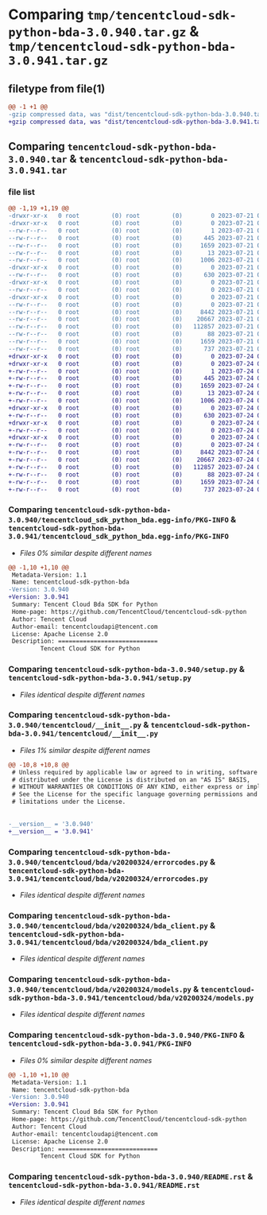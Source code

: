 # Comparing `tmp/tencentcloud-sdk-python-bda-3.0.940.tar.gz` & `tmp/tencentcloud-sdk-python-bda-3.0.941.tar.gz`

## filetype from file(1)

```diff
@@ -1 +1 @@
-gzip compressed data, was "dist/tencentcloud-sdk-python-bda-3.0.940.tar", last modified: Fri Jul 21 00:22:47 2023, max compression
+gzip compressed data, was "dist/tencentcloud-sdk-python-bda-3.0.941.tar", last modified: Mon Jul 24 00:19:38 2023, max compression
```

## Comparing `tencentcloud-sdk-python-bda-3.0.940.tar` & `tencentcloud-sdk-python-bda-3.0.941.tar`

### file list

```diff
@@ -1,19 +1,19 @@
-drwxr-xr-x   0 root         (0) root         (0)        0 2023-07-21 00:22:47.000000 tencentcloud-sdk-python-bda-3.0.940/
-drwxr-xr-x   0 root         (0) root         (0)        0 2023-07-21 00:22:47.000000 tencentcloud-sdk-python-bda-3.0.940/tencentcloud_sdk_python_bda.egg-info/
--rw-r--r--   0 root         (0) root         (0)        1 2023-07-21 00:22:47.000000 tencentcloud-sdk-python-bda-3.0.940/tencentcloud_sdk_python_bda.egg-info/dependency_links.txt
--rw-r--r--   0 root         (0) root         (0)      445 2023-07-21 00:22:47.000000 tencentcloud-sdk-python-bda-3.0.940/tencentcloud_sdk_python_bda.egg-info/SOURCES.txt
--rw-r--r--   0 root         (0) root         (0)     1659 2023-07-21 00:22:47.000000 tencentcloud-sdk-python-bda-3.0.940/tencentcloud_sdk_python_bda.egg-info/PKG-INFO
--rw-r--r--   0 root         (0) root         (0)       13 2023-07-21 00:22:47.000000 tencentcloud-sdk-python-bda-3.0.940/tencentcloud_sdk_python_bda.egg-info/top_level.txt
--rw-r--r--   0 root         (0) root         (0)     1006 2023-07-21 00:22:47.000000 tencentcloud-sdk-python-bda-3.0.940/setup.py
-drwxr-xr-x   0 root         (0) root         (0)        0 2023-07-21 00:22:47.000000 tencentcloud-sdk-python-bda-3.0.940/tencentcloud/
--rw-r--r--   0 root         (0) root         (0)      630 2023-07-21 00:22:47.000000 tencentcloud-sdk-python-bda-3.0.940/tencentcloud/__init__.py
-drwxr-xr-x   0 root         (0) root         (0)        0 2023-07-21 00:22:47.000000 tencentcloud-sdk-python-bda-3.0.940/tencentcloud/bda/
--rw-r--r--   0 root         (0) root         (0)        0 2023-07-21 00:22:47.000000 tencentcloud-sdk-python-bda-3.0.940/tencentcloud/bda/__init__.py
-drwxr-xr-x   0 root         (0) root         (0)        0 2023-07-21 00:22:47.000000 tencentcloud-sdk-python-bda-3.0.940/tencentcloud/bda/v20200324/
--rw-r--r--   0 root         (0) root         (0)        0 2023-07-21 00:22:47.000000 tencentcloud-sdk-python-bda-3.0.940/tencentcloud/bda/v20200324/__init__.py
--rw-r--r--   0 root         (0) root         (0)     8442 2023-07-21 00:22:47.000000 tencentcloud-sdk-python-bda-3.0.940/tencentcloud/bda/v20200324/errorcodes.py
--rw-r--r--   0 root         (0) root         (0)    20667 2023-07-21 00:22:47.000000 tencentcloud-sdk-python-bda-3.0.940/tencentcloud/bda/v20200324/bda_client.py
--rw-r--r--   0 root         (0) root         (0)   112857 2023-07-21 00:22:47.000000 tencentcloud-sdk-python-bda-3.0.940/tencentcloud/bda/v20200324/models.py
--rw-r--r--   0 root         (0) root         (0)       88 2023-07-21 00:22:47.000000 tencentcloud-sdk-python-bda-3.0.940/setup.cfg
--rw-r--r--   0 root         (0) root         (0)     1659 2023-07-21 00:22:47.000000 tencentcloud-sdk-python-bda-3.0.940/PKG-INFO
--rw-r--r--   0 root         (0) root         (0)      737 2023-07-21 00:22:47.000000 tencentcloud-sdk-python-bda-3.0.940/README.rst
+drwxr-xr-x   0 root         (0) root         (0)        0 2023-07-24 00:19:38.000000 tencentcloud-sdk-python-bda-3.0.941/
+drwxr-xr-x   0 root         (0) root         (0)        0 2023-07-24 00:19:38.000000 tencentcloud-sdk-python-bda-3.0.941/tencentcloud_sdk_python_bda.egg-info/
+-rw-r--r--   0 root         (0) root         (0)        1 2023-07-24 00:19:38.000000 tencentcloud-sdk-python-bda-3.0.941/tencentcloud_sdk_python_bda.egg-info/dependency_links.txt
+-rw-r--r--   0 root         (0) root         (0)      445 2023-07-24 00:19:38.000000 tencentcloud-sdk-python-bda-3.0.941/tencentcloud_sdk_python_bda.egg-info/SOURCES.txt
+-rw-r--r--   0 root         (0) root         (0)     1659 2023-07-24 00:19:38.000000 tencentcloud-sdk-python-bda-3.0.941/tencentcloud_sdk_python_bda.egg-info/PKG-INFO
+-rw-r--r--   0 root         (0) root         (0)       13 2023-07-24 00:19:38.000000 tencentcloud-sdk-python-bda-3.0.941/tencentcloud_sdk_python_bda.egg-info/top_level.txt
+-rw-r--r--   0 root         (0) root         (0)     1006 2023-07-24 00:19:38.000000 tencentcloud-sdk-python-bda-3.0.941/setup.py
+drwxr-xr-x   0 root         (0) root         (0)        0 2023-07-24 00:19:38.000000 tencentcloud-sdk-python-bda-3.0.941/tencentcloud/
+-rw-r--r--   0 root         (0) root         (0)      630 2023-07-24 00:19:38.000000 tencentcloud-sdk-python-bda-3.0.941/tencentcloud/__init__.py
+drwxr-xr-x   0 root         (0) root         (0)        0 2023-07-24 00:19:38.000000 tencentcloud-sdk-python-bda-3.0.941/tencentcloud/bda/
+-rw-r--r--   0 root         (0) root         (0)        0 2023-07-24 00:19:38.000000 tencentcloud-sdk-python-bda-3.0.941/tencentcloud/bda/__init__.py
+drwxr-xr-x   0 root         (0) root         (0)        0 2023-07-24 00:19:38.000000 tencentcloud-sdk-python-bda-3.0.941/tencentcloud/bda/v20200324/
+-rw-r--r--   0 root         (0) root         (0)        0 2023-07-24 00:19:38.000000 tencentcloud-sdk-python-bda-3.0.941/tencentcloud/bda/v20200324/__init__.py
+-rw-r--r--   0 root         (0) root         (0)     8442 2023-07-24 00:19:38.000000 tencentcloud-sdk-python-bda-3.0.941/tencentcloud/bda/v20200324/errorcodes.py
+-rw-r--r--   0 root         (0) root         (0)    20667 2023-07-24 00:19:38.000000 tencentcloud-sdk-python-bda-3.0.941/tencentcloud/bda/v20200324/bda_client.py
+-rw-r--r--   0 root         (0) root         (0)   112857 2023-07-24 00:19:38.000000 tencentcloud-sdk-python-bda-3.0.941/tencentcloud/bda/v20200324/models.py
+-rw-r--r--   0 root         (0) root         (0)       88 2023-07-24 00:19:38.000000 tencentcloud-sdk-python-bda-3.0.941/setup.cfg
+-rw-r--r--   0 root         (0) root         (0)     1659 2023-07-24 00:19:38.000000 tencentcloud-sdk-python-bda-3.0.941/PKG-INFO
+-rw-r--r--   0 root         (0) root         (0)      737 2023-07-24 00:19:38.000000 tencentcloud-sdk-python-bda-3.0.941/README.rst
```

### Comparing `tencentcloud-sdk-python-bda-3.0.940/tencentcloud_sdk_python_bda.egg-info/PKG-INFO` & `tencentcloud-sdk-python-bda-3.0.941/tencentcloud_sdk_python_bda.egg-info/PKG-INFO`

 * *Files 0% similar despite different names*

```diff
@@ -1,10 +1,10 @@
 Metadata-Version: 1.1
 Name: tencentcloud-sdk-python-bda
-Version: 3.0.940
+Version: 3.0.941
 Summary: Tencent Cloud Bda SDK for Python
 Home-page: https://github.com/TencentCloud/tencentcloud-sdk-python
 Author: Tencent Cloud
 Author-email: tencentcloudapi@tencent.com
 License: Apache License 2.0
 Description: ============================
         Tencent Cloud SDK for Python
```

### Comparing `tencentcloud-sdk-python-bda-3.0.940/setup.py` & `tencentcloud-sdk-python-bda-3.0.941/setup.py`

 * *Files identical despite different names*

### Comparing `tencentcloud-sdk-python-bda-3.0.940/tencentcloud/__init__.py` & `tencentcloud-sdk-python-bda-3.0.941/tencentcloud/__init__.py`

 * *Files 1% similar despite different names*

```diff
@@ -10,8 +10,8 @@
 # Unless required by applicable law or agreed to in writing, software
 # distributed under the License is distributed on an "AS IS" BASIS,
 # WITHOUT WARRANTIES OR CONDITIONS OF ANY KIND, either express or implied.
 # See the License for the specific language governing permissions and
 # limitations under the License.
 
 
-__version__ = '3.0.940'
+__version__ = '3.0.941'
```

### Comparing `tencentcloud-sdk-python-bda-3.0.940/tencentcloud/bda/v20200324/errorcodes.py` & `tencentcloud-sdk-python-bda-3.0.941/tencentcloud/bda/v20200324/errorcodes.py`

 * *Files identical despite different names*

### Comparing `tencentcloud-sdk-python-bda-3.0.940/tencentcloud/bda/v20200324/bda_client.py` & `tencentcloud-sdk-python-bda-3.0.941/tencentcloud/bda/v20200324/bda_client.py`

 * *Files identical despite different names*

### Comparing `tencentcloud-sdk-python-bda-3.0.940/tencentcloud/bda/v20200324/models.py` & `tencentcloud-sdk-python-bda-3.0.941/tencentcloud/bda/v20200324/models.py`

 * *Files identical despite different names*

### Comparing `tencentcloud-sdk-python-bda-3.0.940/PKG-INFO` & `tencentcloud-sdk-python-bda-3.0.941/PKG-INFO`

 * *Files 0% similar despite different names*

```diff
@@ -1,10 +1,10 @@
 Metadata-Version: 1.1
 Name: tencentcloud-sdk-python-bda
-Version: 3.0.940
+Version: 3.0.941
 Summary: Tencent Cloud Bda SDK for Python
 Home-page: https://github.com/TencentCloud/tencentcloud-sdk-python
 Author: Tencent Cloud
 Author-email: tencentcloudapi@tencent.com
 License: Apache License 2.0
 Description: ============================
         Tencent Cloud SDK for Python
```

### Comparing `tencentcloud-sdk-python-bda-3.0.940/README.rst` & `tencentcloud-sdk-python-bda-3.0.941/README.rst`

 * *Files identical despite different names*

